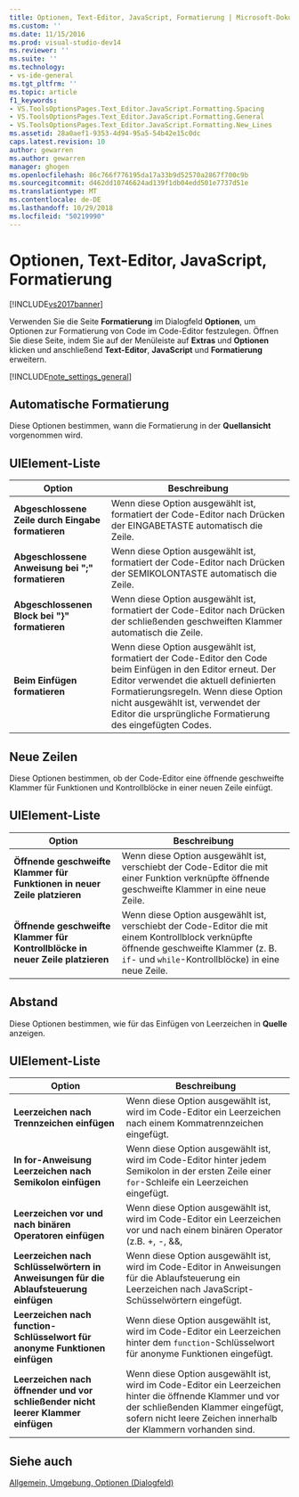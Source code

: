 ```yaml
---
title: Optionen, Text-Editor, JavaScript, Formatierung | Microsoft-Dokumentation
ms.custom: ''
ms.date: 11/15/2016
ms.prod: visual-studio-dev14
ms.reviewer: ''
ms.suite: ''
ms.technology:
- vs-ide-general
ms.tgt_pltfrm: ''
ms.topic: article
f1_keywords:
- VS.ToolsOptionsPages.Text_Editor.JavaScript.Formatting.Spacing
- VS.ToolsOptionsPages.Text_Editor.JavaScript.Formatting.General
- VS.ToolsOptionsPages.Text_Editor.JavaScript.Formatting.New_Lines
ms.assetid: 28a0aef1-9353-4d94-95a5-54b42e15c0dc
caps.latest.revision: 10
author: gewarren
ms.author: gewarren
manager: ghogen
ms.openlocfilehash: 86c766f776195da17a33b9d52570a2867f700c9b
ms.sourcegitcommit: d462dd10746624ad139f1db04edd501e7737d51e
ms.translationtype: MT
ms.contentlocale: de-DE
ms.lasthandoff: 10/29/2018
ms.locfileid: "50219990"
---
```

# <a name="options-text-editor-javascript-formatting"></a>Optionen, Text-Editor, JavaScript, Formatierung
[!INCLUDE[vs2017banner](../../includes/vs2017banner.md)]

  
Verwenden Sie die Seite **Formatierung** im Dialogfeld **Optionen**, um Optionen zur Formatierung von Code im Code-Editor festzulegen. Öffnen Sie diese Seite, indem Sie auf der Menüleiste auf **Extras** und **Optionen** klicken und anschließend **Text-Editor**, **JavaScript** und **Formatierung** erweitern.  
  
 [!INCLUDE[note_settings_general](../../includes/note-settings-general-md.md)]  
  
## <a name="automatic-formatting"></a>Automatische Formatierung  
 Diese Optionen bestimmen, wann die Formatierung in der **Quellansicht** vorgenommen wird.  
  
## <a name="uielement-list"></a>UIElement-Liste  
  
|Option|Beschreibung|  
|------------|-----------------|  
|**Abgeschlossene Zeile durch Eingabe formatieren**|Wenn diese Option ausgewählt ist, formatiert der Code-Editor nach Drücken der EINGABETASTE automatisch die Zeile.|  
|**Abgeschlossene Anweisung bei ";" formatieren**|Wenn diese Option ausgewählt ist, formatiert der Code-Editor nach Drücken der SEMIKOLONTASTE automatisch die Zeile.|  
|**Abgeschlossenen Block bei "}" formatieren**|Wenn diese Option ausgewählt ist, formatiert der Code-Editor nach Drücken der schließenden geschweiften Klammer automatisch die Zeile.|  
|**Beim Einfügen formatieren**|Wenn diese Option ausgewählt ist, formatiert der Code-Editor den Code beim Einfügen in den Editor erneut. Der Editor verwendet die aktuell definierten Formatierungsregeln. Wenn diese Option nicht ausgewählt ist, verwendet der Editor die ursprüngliche Formatierung des eingefügten Codes.|  
  
## <a name="new-lines"></a>Neue Zeilen  
 Diese Optionen bestimmen, ob der Code-Editor eine öffnende geschweifte Klammer für Funktionen und Kontrollblöcke in einer neuen Zeile einfügt.  
  
## <a name="uielement-list"></a>UIElement-Liste  
  
|Option|Beschreibung|  
|------------|-----------------|  
|**Öffnende geschweifte Klammer für Funktionen in neuer Zeile platzieren**|Wenn diese Option ausgewählt ist, verschiebt der Code-Editor die mit einer Funktion verknüpfte öffnende geschweifte Klammer in eine neue Zeile.|  
|**Öffnende geschweifte Klammer für Kontrollblöcke in neuer Zeile platzieren**|Wenn diese Option ausgewählt ist, verschiebt der Code-Editor die mit einem Kontrollblock verknüpfte öffnende geschweifte Klammer (z. B. `if`- und `while`-Kontrollblöcke) in eine neue Zeile.|  
  
## <a name="spacing"></a>Abstand  
 Diese Optionen bestimmen, wie für das Einfügen von Leerzeichen in **Quelle** anzeigen.  
  
## <a name="uielement-list"></a>UIElement-Liste  
  
|Option|Beschreibung|  
|------------|-----------------|  
|**Leerzeichen nach Trennzeichen einfügen**|Wenn diese Option ausgewählt ist, wird im Code-Editor ein Leerzeichen nach einem Kommatrennzeichen eingefügt.|  
|**In for-Anweisung Leerzeichen nach Semikolon einfügen**|Wenn diese Option ausgewählt ist, wird im Code-Editor hinter jedem Semikolon in der ersten Zeile einer `for`-Schleife ein Leerzeichen eingefügt.|  
|**Leerzeichen vor und nach binären Operatoren einfügen**|Wenn diese Option ausgewählt ist, wird im Code-Editor ein Leerzeichen vor und nach einem binären Operator (z.B. +, -, &&, ||) eingefügt.|  
|**Leerzeichen nach Schlüsselwörtern in Anweisungen für die Ablaufsteuerung einfügen**|Wenn diese Option ausgewählt ist, wird im Code-Editor in Anweisungen für die Ablaufsteuerung ein Leerzeichen nach JavaScript-Schüsselwörtern eingefügt.|  
|**Leerzeichen nach function-Schlüsselwort für anonyme Funktionen einfügen**|Wenn diese Option ausgewählt ist, wird im Code-Editor ein Leerzeichen hinter dem `function`-Schlüsselwort für anonyme Funktionen eingefügt.|  
|**Leerzeichen nach öffnender und vor schließender nicht leerer Klammer einfügen**|Wenn diese Option ausgewählt ist, wird im Code-Editor ein Leerzeichen hinter die öffnende Klammer und vor der schließenden Klammer eingefügt, sofern nicht leere Zeichen innerhalb der Klammern vorhanden sind.|  
  
## <a name="see-also"></a>Siehe auch  
 [Allgemein, Umgebung, Optionen (Dialogfeld)](../../ide/reference/general-environment-options-dialog-box.md)



